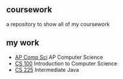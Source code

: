 ## coursework
a repository to show all of my coursework

## my work
* [AP Comp Sci](https://github.com/ajchili/ap_comp_sci) AP Computer Science
* [CS 100](https://github.com/ajchili/cs_100) Introduction to Computer Science
* [CS 225](https://github.com/ajchili/cs_225) Intermediate Java 
